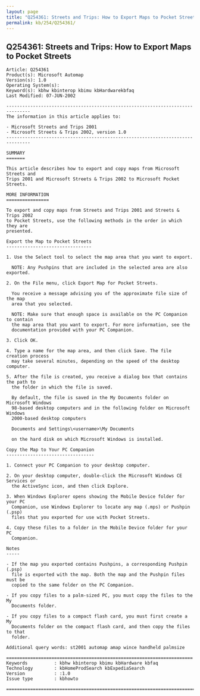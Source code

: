 ```yaml
---
layout: page
title: "Q254361: Streets and Trips: How to Export Maps to Pocket Streets"
permalink: kb/254/Q254361/
---
```


## Q254361: Streets and Trips: How to Export Maps to Pocket Streets

	Article: Q254361
	Product(s): Microsoft Automap
	Version(s): 1.0
	Operating System(s): 
	Keyword(s): kbhw kbinterop kbimu kbHardwarekbfaq
	Last Modified: 07-JUN-2002
	
	-------------------------------------------------------------------------------
	The information in this article applies to:
	
	- Microsoft Streets and Trips 2001 
	- Microsoft Streets & Trips 2002, version 1.0 
	-------------------------------------------------------------------------------
	
	SUMMARY
	=======
	
	This article describes how to export and copy maps from Microsoft Streets and
	Trips 2001 and Microsoft Streets & Trips 2002 to Microsoft Pocket Streets.
	
	MORE INFORMATION
	================
	
	To export and copy maps from Streets and Trips 2001 and Streets & Trips 2002
	to Pocket Streets, use the following methods in the order in which they are
	presented.
	
	Export the Map to Pocket Streets
	--------------------------------
	
	1. Use the Select tool to select the map area that you want to export.
	
	  NOTE: Any Pushpins that are included in the selected area are also exported.
	
	2. On the File menu, click Export Map for Pocket Streets.
	
	  You receive a message advising you of the approximate file size of the map
	  area that you selected.
	
	  NOTE: Make sure that enough space is available on the PC Companion to contain
	  the map area that you want to export. For more information, see the
	  documentation provided with your PC Companion.
	
	3. Click OK.
	
	4. Type a name for the map area, and then click Save. The file creation process
	  may take several minutes, depending on the speed of the desktop computer.
	
	5. After the file is created, you receive a dialog box that contains the path to
	  the folder in which the file is saved.
	
	  By default, the file is saved in the My Documents folder on Microsoft Windows
	  98-based desktop computers and in the following folder on Microsoft Windows
	  2000-based desktop computers
	
	  Documents and Settings\<username>\My Documents
	
	  on the hard disk on which Microsoft Windows is installed.
	
	Copy the Map to Your PC Companion
	---------------------------------
	
	1. Connect your PC Companion to your desktop computer.
	
	2. On your desktop computer, double-click the Microsoft Windows CE Services or
	  the ActiveSync icon, and then click Explore.
	
	3. When Windows Explorer opens showing the Mobile Device folder for your PC
	  Companion, use Windows Explorer to locate any map (.mps) or Pushpin (.psp)
	  files that you exported for use with Pocket Streets.
	
	4. Copy these files to a folder in the Mobile Device folder for your PC
	  Companion.
	
	Notes
	-----
	
	- If the map you exported contains Pushpins, a corresponding Pushpin (.psp)
	  file is exported with the map. Both the map and the Pushpin files must be
	  copied to the same folder on the PC Companion.
	
	- If you copy files to a palm-sized PC, you must copy the files to the My
	  Documents folder.
	
	- If you copy files to a compact flash card, you must first create a My
	  Documents folder on the compact flash card, and then copy the files to that
	  folder.
	
	Additional query words: st2001 automap amap wince handheld palmsize
	
	======================================================================
	Keywords          : kbhw kbinterop kbimu kbHardware kbfaq
	Technology        : kbHomeProdSearch kbExpediaSearch
	Version           : :1.0
	Issue type        : kbhowto
	
	=============================================================================
	
